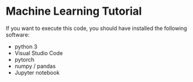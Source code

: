 # Machine Learning Tutorial
If you want to execute this code, you should have installed the following software:
- python 3
- Visual Studio Code
- pytorch
- numpy / pandas
- Jupyter notebook